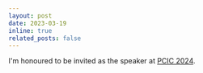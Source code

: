 ```yaml
---
layout: post
date: 2023-03-19
inline: true
related_posts: false
---
```


I'm honoured to be invited as the speaker at [PCIC 2024](https://spco.cc/pcic/index.html).
